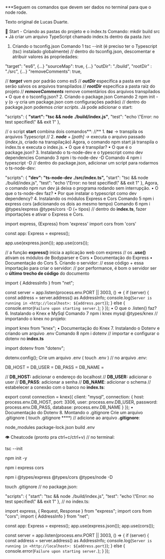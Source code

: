 ***Seguem os comandos que devem ser dados no terminal para que o node rode.

Texto original de Lucas Duarte.

🏁 Start - Criando as pastas do projeto e o index.ts
Comando: mkdir build src
    • Já criar um arquivo TypeScript chamado index.ts dentro da pasta /src
1. Criando o tsconfig.json
Comando 1 tsc --init (é preciso ter o Typescript (tsc) instalado globalmente)
// dentro do tsconfig.json, descomentar e atribuir valores às propriedades:
 
"target": "es6", 
{...}
"sourceMap": true,
{...}
"outDir": "./build", 
"rootDir" : "./src", 
{...}
"removeComments": true,
 
// ***target*** vem por padrão como es5
// ***outDir*** especifica a pasta em que serão salvos os arquivos transpilados
// ***rootDir*** especifica a pasta raíz do projeto
// ***removeComments*** remove comentários dos arquivos transpilados 
    • O que é o tsconfig.json?
2. Criando o package.json
Comando 2 npm init -y (o -y cria um package.json com configurações padrão)
// dentro do package.json podemos *criar scripts*. Já pode adicionar o start: 

"scripts": {
		**"start": "tsc && node ./build/index.js"**,
    "test": "echo \\"Error: no test specified\\" && exit 1"
},

// o script **start** combina dois comandos**:
//** 1. ***tsc*** -> transpila os arquivos Typescript
// 2. ***node** + [path] ->* executa o arquivo passado (*index.js*, criado na transpilação)
Agora, o comando npm start já transpila o index.ts e executa o index.js.
    • O que é transpilar?
    • O que é o package.json?
3. Instalando o ts-node-dev e o typescript como dev dependencies
Comando 3 npm i ts-node-dev -D
Comando 4 npm i typescript -D
// dentro do package.json, adicionar um script para rodarmos o ts-node-dev:

"scripts": {
		**"dev": "ts-node-dev ./src/index.ts",**
		"start": "tsc && node ./build/index.js",
    "test": "echo \\"Error: no test specified\\" && exit 1"
},
Agora, o comando npm run dev já deixa o programa rodando sem interrupção.
    • O que o ts-node-dev faz?
    • Por que instalar o typescript como dev dependency?
4. Instalando os módulos Express e Cors
Comando 5 npm i express cors (adicionando os dois ao mesmo tempo)
Comando 6 npm i @types/express @types/cors -D (+ tipos)
// dentro do **index.ts**, fazer importações e ativar o Express e Cors.

import express, {Express} from 'express'
import cors from 'cors'

const app: Express = express();

app.use(express.json());
app.use(cors());

// a função **express()** inicia a aplicação web com express
// os **.use()** ativam os módulos de Bodyparser e Cors
    • Documentação do Express
    • Documentação do Cors
5. Criando o servidor:
// esse código + essa importação para criar o servidor:
// por performance, é bom o servidor ser o **último trecho de código** do documento

import { AddressInfo } from "net";

const server = app.listen(process.env.PORT || 3003, () => {
    if (server) {
       const address = server.address() as AddressInfo;
       console.log(`Server is running in <http://localhost>: ${address.port}`);
    } else {
       console.error(`Failure upon starting server.`);
    }
});
    • O que o .listen() faz?
6. Instalando o Knex e MySql
Comando 7 npm i knex mysql @types/knex
// importando o knex no projeto:

import knex from "knex";
    • Documentação do Knex
7. Instalando o Dotenv e criando um arquivo .env
Comando 8 npm i dotenv
// importar e configurar o dotenv no **index.ts**

import dotenv from "dotenv";

dotenv.config();
Crie um arquivo .env ( touch .env )
// no arquivo .env:

DB_HOST = 
DB_USER = 
DB_PASS = 
DB_NAME =

// **DB_HOST:** adicionar o endereço do localhost
// **DB_USER:** adicionar o user
// **DB_PASS**: adicionar a senha
// **DB_NAME**: adicionar o schema
// estabelecer a conexão com o banco no **index.ts**:

export const connection = knex({
	client: "mysql",
	connection: {
    host: process.env.DB_HOST,
    port: 3306,
    user: process.env.DB_USER,
    password: process.env.DB_PASS,
    database: process.env.DB_NAME
  }
});
    • Documentação do Dotenv
8. Montando o .gitignore
Crie um arquivo .gitignore ( touch .gitignore ****)
// adicione ao arquivo **.gitignore**:

node_modules
package-lock.json
build
.env


👁 Cheatcode (pronto pra ctrl+c/ctrl+v)
// no terminal:

tsc --init

npm init -y

npm i express cors 

npm i  @types/express @types/cors @types/node -D

touch .gitignore 
// no package.json:

"scripts": {
		"start": "tsc && node ./build/index.js",
    "test": "echo \\"Error: no test specified\\" && exit 1"
},
// no index.ts:

import express, { Request, Response } from "express";
import cors from "cors";
import { AddressInfo } from "net";

const app: Express = express();
app.use(express.json());
app.use(cors());

const server = app.listen(process.env.PORT || 3003, () => {
    if (server) {
       const address = server.address() as AddressInfo;
       console.log(`Server is running in <http://localhost>: ${address.port}`);
    } else {
       console.error(`Failure upon starting server.`);
    }
});



